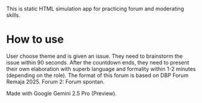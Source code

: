 This is static HTML simulation app for practicing forum and moderating skills.
# How to use
User choose theme and is given an issue.
They need to brainstorm the issue within 90 seconds.
After the countdown ends, they need to present their own elaboration with superb language and formality within 1-2 minutes (depending on the role).
The format of this forum is based on DBP Forum Remaja 2025. Forum 2: Forum spontan.

Made with Google Gemini 2.5 Pro (Preview).
